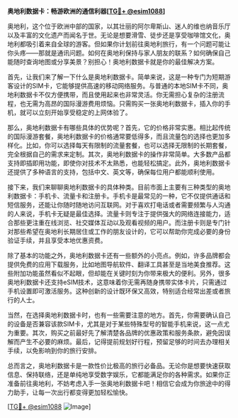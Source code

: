 **奥地利数据卡：畅游欧洲的通信利器[[TG💪+ @esim1088](https://t.me/s/esim1088)]**

奥地利，这个位于欧洲中部的国家，以其壮丽的阿尔卑斯山、迷人的维也纳音乐厅以及丰富的文化遗产而闻名于世。无论是想要滑雪、徒步还是享受咖啡馆文化，奥地利都吸引着来自全球的游客。但如果你计划前往奥地利旅行，有一个问题可能让你头疼——那就是通讯问题。如何在奥地利保持与家人朋友的联系？如何确保自己能随时查询地图或分享美景？别担心！奥地利数据卡就是你的最佳解决方案。

首先，让我们来了解一下什么是奥地利数据卡。简单来说，这是一种专门为短期游客设计的SIM卡，它能够提供高速的移动网络服务。与普通的本地SIM卡不同，奥地利数据卡不仅方便携带，而且使用起来也非常灵活。你无需担心复杂的注册流程，也无需为高昂的国际漫游费用烦恼。只需购买一张奥地利数据卡，插入你的手机，就可以立刻开始享受稳定的上网体验了。

那么，奥地利数据卡有哪些具体的优势呢？首先，它的价格非常实惠。相比起传统的国际漫游套餐，奥地利数据卡的价格通常要低得多，而且流量包的选择也更加多样化。比如，你可以选择每天有限制的流量套餐，也可以选择无限制的长期套餐，完全根据自己的需求来定制。其次，奥地利数据卡的操作非常简单。大多数产品都支持即插即用功能，即使你对技术不太熟悉，也能轻松搞定。此外，奥地利数据卡还提供了多种语言的支持，包括中文、英文等，确保每位用户都能顺利使用。

接下来，我们来聊聊奥地利数据卡的具体种类。目前市面上主要有三种类型的奥地利数据卡：手机卡、流量卡和注册卡。手机卡是最常见的一种，它不仅提供通话和短信服务，还能让你随时随地访问互联网。对于喜欢打电话或者需要频繁与人沟通的人来说，手机卡无疑是最佳选择。流量卡则专注于提供强大的网络连接能力，适合那些更注重在线浏览、社交媒体互动以及观看视频的用户。而注册卡则是专门针对那些希望在奥地利长期居住或工作的朋友设计的，它可以帮助你完成必要的身份验证手续，并且享受本地优惠资费。

除了基本的功能之外，奥地利数据卡还有一些额外的小亮点。例如，许多品牌都会提供免费的应用下载服务，比如地图导航软件、翻译工具甚至是当地美食推荐。这些附加功能虽然看似不起眼，但却能在关键时刻为你带来极大的便利。另外，很多奥地利数据卡还支持eSIM技术，这意味着你无需再随身携带实体卡片，只需通过手机设置即可激活服务。这种创新的设计既环保又高效，特别适合经常出差或者旅行的人士。

当然，在选择奥地利数据卡时，也有一些需要注意的地方。首先，你需要确认自己的设备是否兼容该款SIM卡，尤其是对于某些特殊型号的智能手机来说，这一点尤为重要。其次，购买之前最好先了解清楚各品牌的优惠政策和服务条款，避免因误解而产生不必要的麻烦。最后，记得提前规划好行程，预留足够的时间去办理相关手续，以免影响到你的旅行安排。

总而言之，奥地利数据卡是一款性价比极高的旅行必备品。无论你是想要快速获取信息、保持联络，还是单纯地享受数字娱乐，它都能满足你的各种需求。如果你正准备前往奥地利，不妨考虑入手一张奥地利数据卡吧！相信它会成为你旅途中的得力助手，让每一次出行都变得更加轻松愉快。

[[TG💪+ @esim1088](https://t.me/s/esim1088) ![Image](https://i.postimg.cc/4NQfJmqS/Snipaste-2025-05-13-00-14-12.png)]